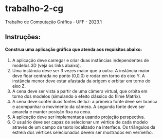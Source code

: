 # trabalho-2-cg
Trabalho de Computação Gráfica - UFF - 2023.1

## Instruções:

#### Construa uma aplicação gráfica que atenda aos requisitos abaixo:
1. A aplicação deve carregar e criar duas instâncias independentes de modelos 3D (veja os links abaixo).
2. Uma instância deve ser 3 vezes maior que a outra. A instância maior deve ficar centrada no ponto (0,0,0) e
rodar em torno do eixo Y. A instância menor deve estar afastada da origem e orbitar em torno do eixo Z.
3. A cena deve ser vista a partir de uma câmera virtual, que orbita em torno dos modelos (simulando o efeito
clássico do filme Matrix).
4. A cena deve conter duas fontes de luz: a primeira fonte deve ser branca e acompanhar o movimento da
câmera. A segunda fonte deve ser amarela e manter posição fixa na cena.
5. A aplicação deve ser implementada usando projeção perspectiva.
6. O usuário deve ser capaz de selecionar um vértice de cada modelo através de um campo de texto
localizado na interface. Os triângulos da estrela dos vértices selecionados devem ser mostrados em
vermelho.
